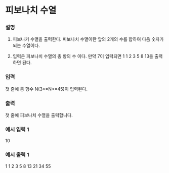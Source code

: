 # 피보나치 수열
### 설명

1) 피보나키 수열을 출력한다. 피보나치 수열이란 앞의 2개의 수를 합하여 다음 숫자가 되는 수열이다.

2) 입력은 피보나치 수열의 총 항의 수 이다. 만약 7이 입력되면 1 1 2 3 5 8 13을 출력하면 된다.


### 입력
첫 줄에 총 항수 N(3<=N<=45)이 입력된다.


### 출력
첫 줄에 피보나치 수열을 출력합니다.


### 예시 입력 1 

10
### 예시 출력 1

1 1 2 3 5 8 13 21 34 55